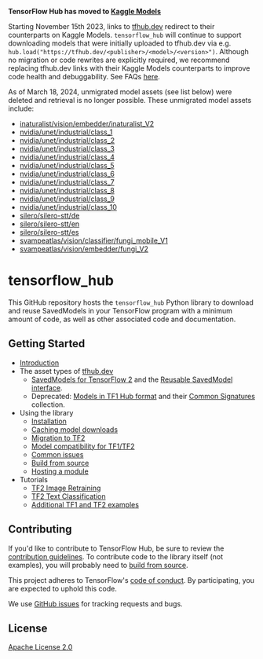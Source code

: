 <!-- Copyright 2018 The TensorFlow Hub Authors. All Rights Reserved.

Licensed under the Apache License, Version 2.0 (the "License");
you may not use this file except in compliance with the License.
You may obtain a copy of the License at

    http://www.apache.org/licenses/LICENSE-2.0

Unless required by applicable law or agreed to in writing, software
distributed under the License is distributed on an "AS IS" BASIS,
WITHOUT WARRANTIES OR CONDITIONS OF ANY KIND, either express or implied.
See the License for the specific language governing permissions and
limitations under the License.
==============================================================================-->

<!--
This file is rendered on github.com/tensorflow/hub.
g3doc/_index.yaml is rendered on tensorflow.org/hub.
Both link to g3doc/overview.md and g3doc/*.md for detailed docs.
-->

**TensorFlow Hub has moved to [Kaggle Models](https://kaggle.com/models)**

Starting November 15th 2023, links to [tfhub.dev](https://tfhub.dev) redirect to
their counterparts on Kaggle Models. `tensorflow_hub` will continue to support
downloading models that were initially uploaded to tfhub.dev via e.g.
`hub.load("https://tfhub.dev/<publisher>/<model>/<version>")`. Although no
migration or code rewrites are explicitly required, we recommend replacing
tfhub.dev links with their Kaggle Models counterparts to improve code health and
debuggability. See FAQs [here](https://kaggle.com/tfhub-dev-faqs).

As of March 18, 2024, unmigrated model assets (see list below) were deleted and
retrieval is no longer possible. These unmigrated model assets include:

-   [inaturalist/vision/embedder/inaturalist_V2](https://github.com/tensorflow/tfhub.dev/tree/master/assets/docs/inaturalist/models/vision/embedder/inaturalist_V2)
-   [nvidia/unet/industrial/class_1](https://github.com/tensorflow/tfhub.dev/tree/master/assets/docs/nvidia/models/unet/industrial/class_1)
-   [nvidia/unet/industrial/class_2](https://github.com/tensorflow/tfhub.dev/tree/master/assets/docs/nvidia/models/unet/industrial/class_2)
-   [nvidia/unet/industrial/class_3](https://github.com/tensorflow/tfhub.dev/tree/master/assets/docs/nvidia/models/unet/industrial/class_3)
-   [nvidia/unet/industrial/class_4](https://github.com/tensorflow/tfhub.dev/tree/master/assets/docs/nvidia/models/unet/industrial/class_4)
-   [nvidia/unet/industrial/class_5](https://github.com/tensorflow/tfhub.dev/tree/master/assets/docs/nvidia/models/unet/industrial/class_5)
-   [nvidia/unet/industrial/class_6](https://github.com/tensorflow/tfhub.dev/tree/master/assets/docs/nvidia/models/unet/industrial/class_6)
-   [nvidia/unet/industrial/class_7](https://github.com/tensorflow/tfhub.dev/tree/master/assets/docs/nvidia/models/unet/industrial/class_7)
-   [nvidia/unet/industrial/class_8](https://github.com/tensorflow/tfhub.dev/tree/master/assets/docs/nvidia/models/unet/industrial/class_8)
-   [nvidia/unet/industrial/class_9](https://github.com/tensorflow/tfhub.dev/tree/master/assets/docs/nvidia/models/unet/industrial/class_9)
-   [nvidia/unet/industrial/class_10](https://github.com/tensorflow/tfhub.dev/tree/master/assets/docs/nvidia/models/unet/industrial/class_10)
-   [silero/silero-stt/de](https://github.com/tensorflow/tfhub.dev/tree/master/assets/docs/silero/models/silero-stt/de)
-   [silero/silero-stt/en](https://github.com/tensorflow/tfhub.dev/tree/master/assets/docs/silero/models/silero-stt/en)
-   [silero/silero-stt/es](https://github.com/tensorflow/tfhub.dev/tree/master/assets/docs/silero/models/silero-stt/es)
-   [svampeatlas/vision/classifier/fungi_mobile_V1](https://github.com/tensorflow/tfhub.dev/tree/master/assets/docs/svampeatlas/models/vision/classifier/fungi_mobile_V1)
-   [svampeatlas/vision/embedder/fungi_V2](https://github.com/tensorflow/tfhub.dev/tree/master/assets/docs/svampeatlas/models/vision/embedder/fungi_V2)

# tensorflow_hub

This GitHub repository hosts the `tensorflow_hub` Python library to download
and reuse SavedModels in your TensorFlow program with a minimum amount of code,
as well as other associated code and documentation.

## Getting Started

  * [Introduction](https://www.tensorflow.org/hub/)
  * The asset types of [tfhub.dev](https://tfhub.dev/)
      * [SavedModels for TensorFlow 2](docs/tf2_saved_model.md)
        and the [Reusable SavedModel interface](docs/reusable_saved_models.md).
      * Deprecated: [Models in TF1 Hub format](docs/tf1_hub_module.md) and
        their [Common Signatures](docs/common_signatures/index.md) collection.
  * Using the library
      * [Installation](docs/installation.md)
      * [Caching model downloads](docs/caching.md)
      * [Migration to TF2](docs/migration_tf2.md)
      * [Model compatibility for TF1/TF2](docs/model_compatibility.md)
      * [Common issues](docs/common_issues.md)
      * [Build from source](docs/build_from_source.md)
      * [Hosting a module](docs/hosting.md)
  * Tutorials
      * [TF2 Image Retraining](https://colab.research.google.com/github/tensorflow/docs/blob/master/site/en/hub/tutorials/tf2_image_retraining.ipynb)
      * [TF2 Text Classification](https://colab.research.google.com/github/tensorflow/docs/blob/master/site/en/hub/tutorials/tf2_text_classification.ipynb)
      * [Additional TF1 and TF2 examples](examples/README.md)


## Contributing

If you'd like to contribute to TensorFlow Hub, be sure to review the
[contribution guidelines](CONTRIBUTING.md). To contribute code to the
library itself (not examples), you will probably need to
[build from source](docs/build_from_source.md).

This project adheres to TensorFlow's
[code of conduct](https://github.com/tensorflow/tensorflow/blob/master/CODE_OF_CONDUCT.md).
By participating, you are expected to uphold this code.

We use [GitHub issues](https://github.com/tensorflow/hub/issues) for tracking
requests and bugs.


## License

[Apache License 2.0](LICENSE)
